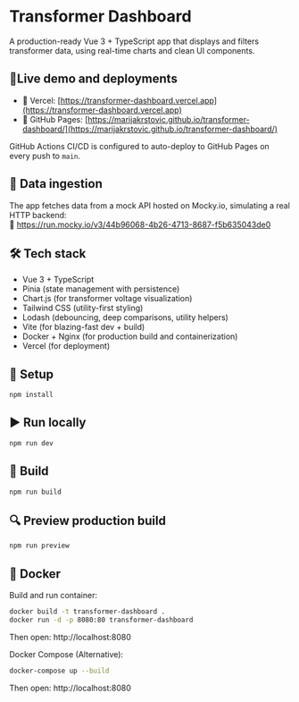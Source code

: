 # Transformer Dashboard

A production-ready Vue 3 + TypeScript app that displays and filters transformer data, using real-time charts and clean UI components.

## 🚀Live demo and deployments

- 🔗 Vercel: [https://transformer-dashboard.vercel.app](https://transformer-dashboard.vercel.app)
- 🔗 GitHub Pages: [https://marijakrstovic.github.io/transformer-dashboard/](https://marijakrstovic.github.io/transformer-dashboard/)

GitHub Actions CI/CD is configured to auto-deploy to GitHub Pages on every push to `main`.

## 📡 Data ingestion

The app fetches data from a mock API hosted on Mocky.io, simulating a real HTTP backend:  
🔗 https://run.mocky.io/v3/44b96068-4b26-4713-8687-f5b635043de0

## 🛠 Tech stack

- Vue 3 + TypeScript
- Pinia (state management with persistence)
- Chart.js (for transformer voltage visualization)
- Tailwind CSS (utility-first styling)
- Lodash (debouncing, deep comparisons, utility helpers)
- Vite (for blazing-fast dev + build)
- Docker + Nginx (for production build and containerization)
- Vercel (for deployment)

## 🚀 Setup

```bash
npm install
```

## ▶️ Run locally

```bash
npm run dev
```

## 🧱 Build

```bash
npm run build
```

## 🔍 Preview production build

```bash
npm run preview
```

## 🐳 Docker

Build and run container:

```bash
docker build -t transformer-dashboard .
docker run -d -p 8080:80 transformer-dashboard
```

Then open: http://localhost:8080

Docker Compose (Alternative):

```bash
docker-compose up --build
```

Then open: http://localhost:8080
